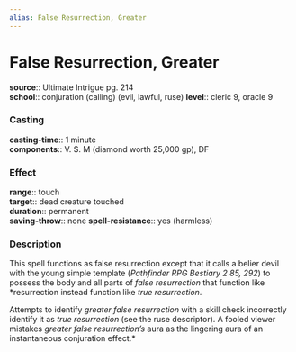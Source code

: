 ```yaml
---
alias: False Resurrection, Greater
---
```


# False Resurrection, Greater 

**source**:: Ultimate Intrigue pg. 214  
**school**:: conjuration (calling) (evil, lawful, ruse)
**level**:: cleric 9, oracle 9

### Casting 

**casting-time**:: 1 minute  
**components**:: V. S. M (diamond worth 25,000 gp), DF

### Effect 

**range**:: touch  
**target**:: dead creature touched  
**duration**:: permanent  
**saving-throw**:: none
**spell-resistance**:: yes (harmless)

### Description 

This spell functions as false resurrection except that it calls a belier devil with the young simple template (*Pathfinder RPG Bestiary 2 85, 292*) to possess the body and all parts of *false resurrection* that function like *resurrection instead function like *true resurrection*.  
  
Attempts to identify *greater false resurrection* with a skill check incorrectly identify it as *true resurrection* (see the ruse descriptor). A fooled viewer mistakes *greater false resurrection’s* aura as the lingering aura of an instantaneous conjuration effect.*
